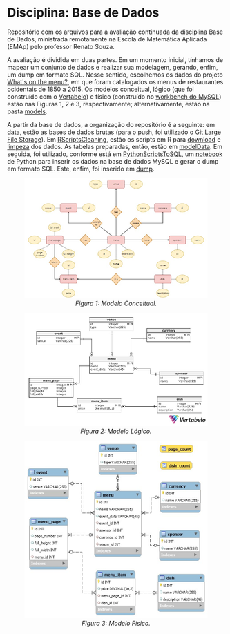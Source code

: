 # Disciplina: Base de Dados
Repositório com os arquivos para a avaliação continuada da disciplina Base de Dados, ministrada remotamente na Escola de Matemática Aplicada (EMAp) pelo professor Renato Souza. 

A avaliação é dividida em duas partes. Em um momento inicial, tínhamos de mapear um conjunto de dados e realizar sua modelagem, gerando, enfim, um dump em formato SQL. Nesse sentido, escolhemos os dados do projeto [What's on the menu?](https://data.world/data-society/discover-the-menu), em que foram catalogados os menus de restaurantes ocidentais de 1850 a 2015. Os modelos conceitual, lógico (que foi construído com o [Vertabelo](https://www.vertabelo.com/)) e físico (construído no [workbench do MySQL](https://dev.mysql.com/downloads/workbench/)) estão nas Figuras 1, 2 e 3, respectivamente; alternativamente, estão na pasta [models](https://github.com/tdsh-ux/dataBases/tree/master/models).  


A partir da base de dados, a organização do repositório é a seguinte: em [data](https://github.com/tdsh-ux/dataBases/tree/master/data), estão as bases de dados brutas (para o push, foi utilizado o [Git Large File Storage](https://git-lfs.github.com/)). Em [RScriptsCleaning](https://github.com/tdsh-ux/dataBases/tree/master/RScriptsCleaning), estão os scripts em R para [download](https://github.com/tdsh-ux/dataBases/blob/master/RScriptsCleaning/dishScript.R) e [limpeza](https://github.com/tdsh-ux/dataBases/blob/master/RScriptsCleaning/menuScript.R) dos dados. As tabelas preparadas, então, estão em [modelData](https://github.com/tdsh-ux/dataBases/tree/master/modelData). Em seguida, foi utilizado, conforme está em [PythonScriptsToSQL](https://github.com/tdsh-ux/dataBases/tree/master/PythonScriptsToSQL), um [notebook](https://github.com/tdsh-ux/dataBases/blob/master/PythonScriptsToSQL/dumpScript.ipynb) de Python para inserir os dados na base de dados MySQL e gerar o dump em formato SQL. Este, enfim, foi inserido em [dump](https://github.com/tdsh-ux/dataBases/blob/master/PythonScriptsToSQL/dumpScript.ipynb). 
 
<figure class="image"> 
 <p align = "center"> 
  <img src="https://github.com/tdsh-ux/dataBases/blob/master/models/conceptualModel.jpeg">
  <br>
    <em>Figura 1: Modelo Conceitual.</em> 
 </p> 
  <p align = "center"> 
  <img src="https://github.com/tdsh-ux/dataBases/blob/master/models/logicModel.jpeg">
  <br>
    <em>Figura 2: Modelo Lógico.</em> 
 </p> 
  <p align = "center"> 
  <img src="https://github.com/tdsh-ux/dataBases/blob/master/models/physicalModel.jpeg">
  <br>
    <em>Figura 3: Modelo Físico.</em> 
 </p> 

</figure>
